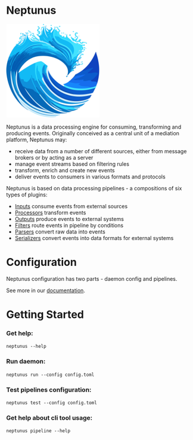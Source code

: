 # Neptunus

<img src="assets/neptunus.svg" width="250" height="250">

Neptunus is a data processing engine for consuming, transforming and producing events. Originally conceived as a central unit of a mediation platform, Neptunus may:
 - receive data from a number of different sources, either from message brokers or by acting as a server
 - manage event streams based on filtering rules
 - transform, enrich and create new events
 - deliver events to consumers in various formats and protocols

Neptunus is based on data processing pipelines - a compositions of six types of plugins:
 - [Inputs](plugins/inputs/) consume events from external sources
 - [Processors](plugins/processors/) transform events
 - [Outputs](plugins/outputs/) produce events to external systems
 - [Filters](plugins/filters/) route events in pipeline by conditions
 - [Parsers](plugins/parsers/) convert raw data into events
 - [Serializers](plugins/serializers/) convert events into data formats for external systems

# Configuration
Neptunus configuration has two parts - daemon config and pipelines.

See more in our [documentation](docs/CONFIGURATION.md).

# Getting Started
### Get help:
```
neptunus --help
```

### Run daemon:
```
neptunus run --config config.toml
```

### Test pipelines configuration:
```
neptunus test --config config.toml
```

### Get help about cli tool usage:
```
neptunus pipeline --help
```
